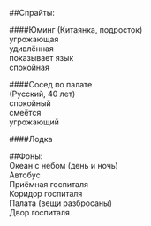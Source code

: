 ##Спрайты:

####Юминг
(Китаянка, подросток)  
угрожающая   
удивлённая  
показывает язык   
спокойная  

####Сосед по палате  
(Русский, 40 лет)  
спокойный  
смеётся  
угрожающий  

####Лодка  

##Фоны:  
Океан с небом (день и ночь)  
Автобус  
Приёмная госпиталя  
Коридор госпиталя  
Палата (вещи разбросаны)   
Двор госпиталя  